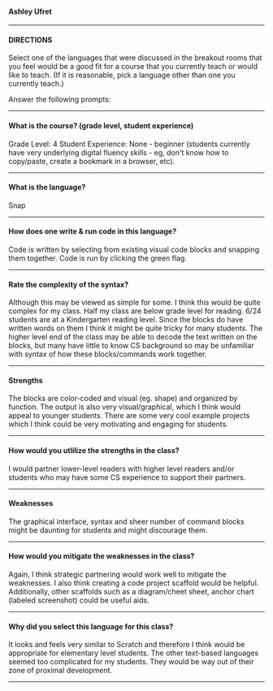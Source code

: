 #### Ashley Ufret
___________________________________________________________________________________________________________________________________________________________
#### DIRECTIONS
Select one of the languages that were discussed in the breakout rooms that you feel would be a good fit for a course that you currently teach or would like to teach. (If it is reasonable, pick a language other than one you currently teach.)


Answer the following prompts:
___________________________________________________________________________________________________________________________________________________________
#### What is the course? (grade level, student experience)
Grade Level: 4
Student Experience: None - beginner (students currently have very underlying digital fluency skills - eg, don't know how to copy/paste, create a bookmark in a browser, etc).
___________________________________________________________________________________________________________________________________________________________
#### What is the language?
Snap
___________________________________________________________________________________________________________________________________________________________
#### How does one write & run code in this language?
Code is written by selecting from existing visual code blocks and snapping them together. Code is run by clicking the green flag.
___________________________________________________________________________________________________________________________________________________________
#### Rate the complexity of the syntax?
Although this may be viewed as simple for some. I think this would be quite complex for my class. Half my class are below grade level for reading. 6/24 students are at a Kindergarten reading level.
Since the blocks do have written words on them I think it might be quite tricky for many students. The higher level end of the class may be able to decode the text written on the blocks, but many have little to know CS background so may be unfamiliar with syntax of how these blocks/commands work together.
___________________________________________________________________________________________________________________________________________________________
#### Strengths
The blocks are color-coded and visual (eg. shape) and organized by function. The output is also very visual/graphical, which I think would appeal to younger students. There are some very cool example projects which I think could be very motivating and engaging for students.
___________________________________________________________________________________________________________________________________________________________
#### How would you utlilize the strengths in the class?
I would partner lower-level readers with higher level readers and/or students who may have some CS experience to support their partners.
___________________________________________________________________________________________________________________________________________________________
#### Weaknesses
The graphical interface, syntax and sheer number of command blocks might be daunting for students and might discourage them.
___________________________________________________________________________________________________________________________________________________________
#### How would you mitigate the weaknesses in the class?
Again, I think strategic partnering would work well to mitigate the weaknesses. I also think creating a code project scaffold would be helpful. Additionally, other scaffolds such as a diagram/cheet sheet, anchor chart (labeled screenshot) could be useful aids.
___________________________________________________________________________________________________________________________________________________________
#### Why did you select this language for this class?
It looks and feels very similar to Scratch and therefore I think would be appropriate for elementary level students. The other text-based languages seemed too complicated for my students. They would be way out of their zone of proximal development.
___________________________________________________________________________________________________________________________________________________________

